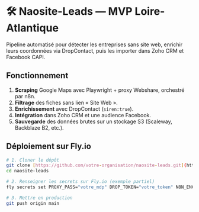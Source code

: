 # 🛠️ Naosite-Leads — MVP Loire-Atlantique

Pipeline automatisé pour détecter les entreprises sans site web, enrichir leurs coordonnées via DropContact, puis les importer dans Zoho CRM et Facebook CAPI.

## Fonctionnement
1. **Scraping** Google Maps avec Playwright + proxy Webshare, orchestré par n8n.
2. **Filtrage** des fiches sans lien « Site Web ».
3. **Enrichissement** avec DropContact (`siren:true`).
4. **Intégration** dans Zoho CRM et une audience Facebook.
5. **Sauvegarde** des données brutes sur un stockage S3 (Scaleway, Backblaze B2, etc.).

## Déploiement sur Fly.io
```bash
# 1. Cloner le dépôt
git clone [https://github.com/votre-organisation/naosite-leads.git](https://github.com/votre-organisation/naosite-leads.git)
cd naosite-leads

# 2. Renseigner les secrets sur Fly.io (exemple partiel)
fly secrets set PROXY_PASS="votre_mdp" DROP_TOKEN="votre_token" N8N_ENCRYPTION_KEY="votre_cle_de_32_caracteres" ...

# 3. Mettre en production
git push origin main
